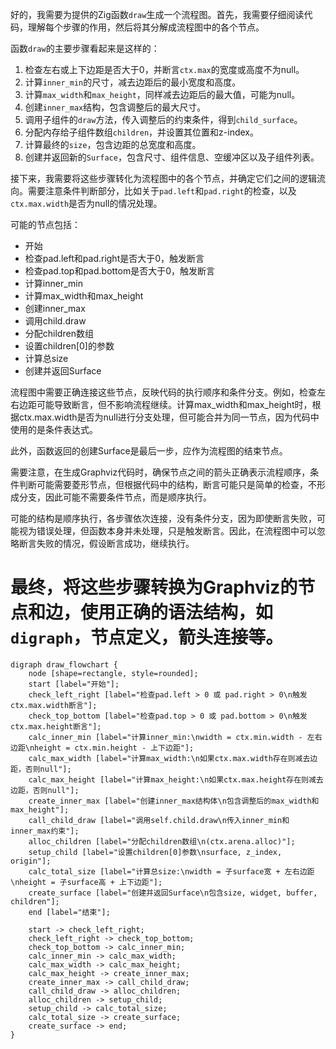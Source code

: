 好的，我需要为提供的Zig函数`draw`生成一个流程图。首先，我需要仔细阅读代码，理解每个步骤的作用，然后将其分解成流程图中的各个节点。

函数`draw`的主要步骤看起来是这样的：

1. 检查左右或上下边距是否大于0，并断言`ctx.max`的宽度或高度不为null。
2. 计算`inner_min`的尺寸，减去边距后的最小宽度和高度。
3. 计算`max_width`和`max_height`，同样减去边距后的最大值，可能为null。
4. 创建`inner_max`结构，包含调整后的最大尺寸。
5. 调用子组件的`draw`方法，传入调整后的约束条件，得到`child_surface`。
6. 分配内存给子组件数组`children`，并设置其位置和z-index。
7. 计算最终的`size`，包含边距的总宽度和高度。
8. 创建并返回新的`Surface`，包含尺寸、组件信息、空缓冲区以及子组件列表。

接下来，我需要将这些步骤转化为流程图中的各个节点，并确定它们之间的逻辑流向。需要注意条件判断部分，比如关于`pad.left`和`pad.right`的检查，以及`ctx.max.width`是否为null的情况处理。

可能的节点包括：

- 开始
- 检查pad.left和pad.right是否大于0，触发断言
- 检查pad.top和pad.bottom是否大于0，触发断言
- 计算inner_min
- 计算max_width和max_height
- 创建inner_max
- 调用child.draw
- 分配children数组
- 设置children[0]的参数
- 计算总size
- 创建并返回Surface

流程图中需要正确连接这些节点，反映代码的执行顺序和条件分支。例如，检查左右边距可能导致断言，但不影响流程继续。计算max_width和max_height时，根据ctx.max.width是否为null进行分支处理，但可能合并为同一节点，因为代码中使用的是条件表达式。

此外，函数返回的创建Surface是最后一步，应作为流程图的结束节点。

需要注意，在生成Graphviz代码时，确保节点之间的箭头正确表示流程顺序，条件判断可能需要菱形节点，但根据代码中的结构，断言可能只是简单的检查，不形成分支，因此可能不需要条件节点，而是顺序执行。

可能的结构是顺序执行，各步骤依次连接，没有条件分支，因为即使断言失败，可能视为错误处理，但函数本身并未处理，只是触发断言。因此，在流程图中可以忽略断言失败的情况，假设断言成功，继续执行。

最终，将这些步骤转换为Graphviz的节点和边，使用正确的语法结构，如`digraph`，节点定义，箭头连接等。
================================================
```graphviz
digraph draw_flowchart {
    node [shape=rectangle, style=rounded];
    start [label="开始"];
    check_left_right [label="检查pad.left > 0 或 pad.right > 0\n触发ctx.max.width断言"];
    check_top_bottom [label="检查pad.top > 0 或 pad.bottom > 0\n触发ctx.max.height断言"];
    calc_inner_min [label="计算inner_min:\nwidth = ctx.min.width - 左右边距\nheight = ctx.min.height - 上下边距"];
    calc_max_width [label="计算max_width:\n如果ctx.max.width存在则减去边距，否则null"];
    calc_max_height [label="计算max_height:\n如果ctx.max.height存在则减去边距，否则null"];
    create_inner_max [label="创建inner_max结构体\n包含调整后的max_width和max_height"];
    call_child_draw [label="调用self.child.draw\n传入inner_min和inner_max约束"];
    alloc_children [label="分配children数组\n(ctx.arena.alloc)"];
    setup_child [label="设置children[0]参数\nsurface, z_index, origin"];
    calc_total_size [label="计算总size:\nwidth = 子surface宽 + 左右边距\nheight = 子surface高 + 上下边距"];
    create_surface [label="创建并返回Surface\n包含size, widget, buffer, children"];
    end [label="结束"];

    start -> check_left_right;
    check_left_right -> check_top_bottom;
    check_top_bottom -> calc_inner_min;
    calc_inner_min -> calc_max_width;
    calc_max_width -> calc_max_height;
    calc_max_height -> create_inner_max;
    create_inner_max -> call_child_draw;
    call_child_draw -> alloc_children;
    alloc_children -> setup_child;
    setup_child -> calc_total_size;
    calc_total_size -> create_surface;
    create_surface -> end;
}
```